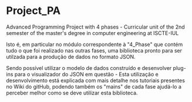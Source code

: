 # Project_PA
Advanced Programming Project with 4 phases - Curricular unit of the 2nd semester of the master's degree in computer engineering at ISCTE-IUL

Isto é, em particular no módulo correspondente à "4_Phase" que contém tudo o que foi realizado nas outras fases, uma biblioteca pronto para ser utilzada para a produção de dados no formato JSON.

Sendo possível utilizar o modelo de dados construído e desenvolver plug-ins para o visualizador do JSON em questão - Esta utilização e desenvolvimento está explicada com mais detalhe nos tutoriais presentes no Wiki do gitHub, podendo também os "mains" de cada fase ajudá-lo a perceber melhor como se deve utilizar esta biblioteca.
